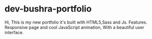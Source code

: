 # dev-bushra-portfolio
Hi, This is my new portfolio it's built with HTML5,Sass and Js. Features. Responsive page and cool JavaScript animation, With a beautiful user interface.
